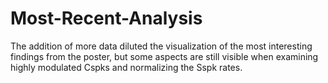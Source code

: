 # Most-Recent-Analysis
The addition of more data diluted the visualization of the most interesting findings from the poster, but some aspects are still visible when examining highly modulated Cspks and normalizing the Sspk rates.

